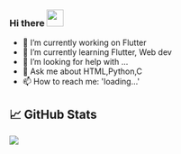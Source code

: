 ### Hi there <img src="https://raw.githubusercontent.com/MartinHeinz/MartinHeinz/master/wave.gif" width="30px">

<!--
**nirans2002/nirans2002** is a ✨ _special_ ✨ repository because its `README.md` (this file) appears on your GitHub profile.

Here are some ideas to get you started:
-->

- 🔭 I’m currently working on Flutter
- 🌱 I’m currently learning Flutter, Web dev
- 🤔 I’m looking for help with ...
- 💬 Ask me about HTML,Python,C
- 📫 How to reach me: 'loading...'
<!--- ⚡ Fun fact: ...-->
<!--- 👯 I’m looking to collaborate on -->

## &#x1f4c8; GitHub Stats

<a href="https://github.com/nirans2002/nirans2002">
  <img align="center" src="https://github-readme-stats.vercel.app/api/top-langs/?username=nirans2002&hide=java,html,tex&title_color=ffffff&text_color=c9cacc&icon_color=2bbc8a&bg_color=1d1f21&langs_count=3" />
</a>

